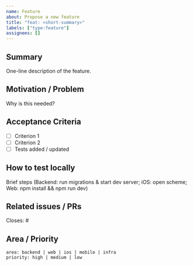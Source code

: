 ```yaml
---
name: Feature
about: Propose a new feature
title: "feat: <short-summary>"
labels: ["type:feature"]
assignees: []
---
```


## Summary

One-line description of the feature.

## Motivation / Problem

Why is this needed?

## Acceptance Criteria

- [ ] Criterion 1
- [ ] Criterion 2
- [ ] Tests added / updated

## How to test locally

Brief steps (Backend: run migrations & start dev server; iOS: open scheme; Web: npm install && npm run dev)

## Related issues / PRs

Closes: #<issue-number>

## Area / Priority

`area: backend | web | ios | mobile | infra`  
`priority: high | medium | low`
